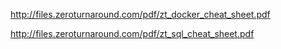 
http://files.zeroturnaround.com/pdf/zt_docker_cheat_sheet.pdf

http://files.zeroturnaround.com/pdf/zt_sql_cheat_sheet.pdf
